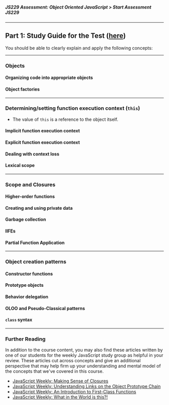##### JS229 Assessment: Object Oriented JavaScript > Start Assessment JS229

---

## Part 1: Study Guide for the Test ([here](https://launchschool.com/lessons/d6ad18da/assignments/588f2f82))

You should be able to clearly explain and apply the following concepts:

---

### Objects

#### Organizing code into appropriate objects

#### Object factories

---

### Determining/setting function execution context (`this`)

* The value of `this` is a reference to the object itself.

#### Implicit function execution context

#### Explicit function execution context

#### Dealing with context loss

#### Lexical scope

---

### Scope and Closures

#### Higher-order functions

#### Creating and using private data

#### Garbage collection

#### IIFEs

#### Partial Function Application

---

### Object creation patterns

#### Constructor functions

#### Prototype objects

#### Behavior delegation

#### OLOO and Pseudo-Classical patterns

#### `class` syntax

---

### Further Reading

In addition to the course content, you may also find these articles written by one of our students for the weekly JavaScript study group as helpful in your review. These articles cut across concepts and give an additional perspective that may help firm up your understanding and mental model of the concepts that we've covered in this course.

- [JavaScript Weekly: Making Sense of Closures](https://medium.com/launch-school/javascript-weekly-making-sense-of-closures-daa2e0b56f88)
- [JavaScript Weekly: Understanding Links on the Object Prototype Chain](https://medium.com/launch-school/javascript-weekly-understanding-links-on-the-object-prototype-chain-12962f05e149)
- [JavaScript Weekly: An Introduction to First-Class Functions](https://medium.com/launch-school/javascript-weekly-an-introduction-to-first-class-functions-9d069e6fb137)
- [JavaScript Weekly: What in the World is this?!](https://medium.com/launch-school/what-in-the-world-is-this-be803a85ed47)




